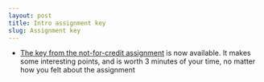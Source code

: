 ```yaml
---
layout: post
title: Intro assignment key
slug: Assignment key
---
```


* [The key from the not-for-credit assignment](/materials/intro.key.pdf) is now available. It makes some interesting points, and is worth 3 minutes of your time, no matter how you felt about the assignment
